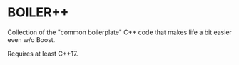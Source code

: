 # BOILER++

Collection of the "common boilerplate" C++ code that makes life a bit easier
even w/o Boost.

Requires at least C++17.
